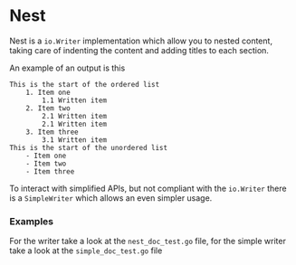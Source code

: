 # Nest

Nest is a `io.Writer` implementation which allow you to nested content,
taking care of indenting the content and adding titles to each section.

An example of an output is this
```
This is the start of the ordered list
    1. Item one
        1.1 Written item
    2. Item two
        2.1 Written item
        2.1 Written item
    3. Item three
        3.1 Written item
This is the start of the unordered list
    - Item one
    - Item two
    - Item three
```  

To interact with simplified APIs, but not compliant with the `io.Writer` there is a `SimpleWriter` which allows an even simpler usage. 

### Examples

For the writer take a look at the `nest_doc_test.go` file, for the simple writer take a look at the `simple_doc_test.go` file
